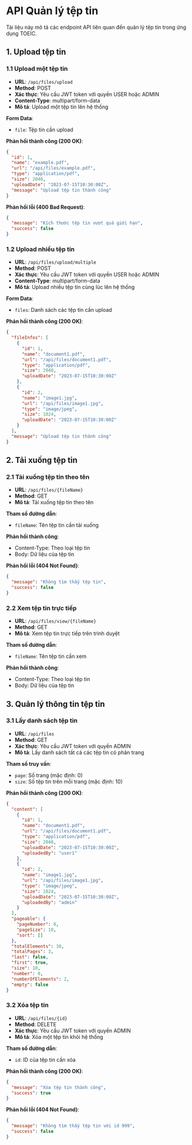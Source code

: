 # API Quản lý tệp tin

Tài liệu này mô tả các endpoint API liên quan đến quản lý tệp tin trong ứng dụng TOEIC.

## 1. Upload tệp tin

### 1.1 Upload một tệp tin
- **URL**: `/api/files/upload`
- **Method**: POST
- **Xác thực**: Yêu cầu JWT token với quyền USER hoặc ADMIN
- **Content-Type**: multipart/form-data
- **Mô tả**: Upload một tệp tin lên hệ thống

**Form Data**:
- `file`: Tệp tin cần upload

**Phản hồi thành công (200 OK)**:
```json
{
  "id": 1,
  "name": "example.pdf",
  "url": "/api/files/example.pdf",
  "type": "application/pdf",
  "size": 2048,
  "uploadDate": "2023-07-15T10:30:00Z",
  "message": "Upload tệp tin thành công"
}
```

**Phản hồi lỗi (400 Bad Request)**:
```json
{
  "message": "Kích thước tệp tin vượt quá giới hạn",
  "success": false
}
```

### 1.2 Upload nhiều tệp tin
- **URL**: `/api/files/upload/multiple`
- **Method**: POST
- **Xác thực**: Yêu cầu JWT token với quyền USER hoặc ADMIN
- **Content-Type**: multipart/form-data
- **Mô tả**: Upload nhiều tệp tin cùng lúc lên hệ thống

**Form Data**:
- `files`: Danh sách các tệp tin cần upload

**Phản hồi thành công (200 OK)**:
```json
{
  "fileInfos": [
    {
      "id": 1,
      "name": "document1.pdf",
      "url": "/api/files/document1.pdf",
      "type": "application/pdf",
      "size": 2048,
      "uploadDate": "2023-07-15T10:30:00Z"
    },
    {
      "id": 2,
      "name": "image1.jpg",
      "url": "/api/files/image1.jpg",
      "type": "image/jpeg",
      "size": 1024,
      "uploadDate": "2023-07-15T10:30:00Z"
    }
  ],
  "message": "Upload tệp tin thành công"
}
```

## 2. Tải xuống tệp tin

### 2.1 Tải xuống tệp tin theo tên
- **URL**: `/api/files/{fileName}`
- **Method**: GET
- **Mô tả**: Tải xuống tệp tin theo tên

**Tham số đường dẫn**:
- `fileName`: Tên tệp tin cần tải xuống

**Phản hồi thành công**:
- Content-Type: Theo loại tệp tin
- Body: Dữ liệu của tệp tin

**Phản hồi lỗi (404 Not Found)**:
```json
{
  "message": "Không tìm thấy tệp tin",
  "success": false
}
```

### 2.2 Xem tệp tin trực tiếp
- **URL**: `/api/files/view/{fileName}`
- **Method**: GET
- **Mô tả**: Xem tệp tin trực tiếp trên trình duyệt

**Tham số đường dẫn**:
- `fileName`: Tên tệp tin cần xem

**Phản hồi thành công**:
- Content-Type: Theo loại tệp tin
- Body: Dữ liệu của tệp tin

## 3. Quản lý thông tin tệp tin

### 3.1 Lấy danh sách tệp tin
- **URL**: `/api/files`
- **Method**: GET
- **Xác thực**: Yêu cầu JWT token với quyền ADMIN
- **Mô tả**: Lấy danh sách tất cả các tệp tin có phân trang

**Tham số truy vấn**:
- `page`: Số trang (mặc định: 0)
- `size`: Số tệp tin trên mỗi trang (mặc định: 10)

**Phản hồi thành công (200 OK)**:
```json
{
  "content": [
    {
      "id": 1,
      "name": "document1.pdf",
      "url": "/api/files/document1.pdf",
      "type": "application/pdf",
      "size": 2048,
      "uploadDate": "2023-07-15T10:30:00Z",
      "uploadedBy": "user1"
    },
    {
      "id": 2,
      "name": "image1.jpg",
      "url": "/api/files/image1.jpg",
      "type": "image/jpeg",
      "size": 1024,
      "uploadDate": "2023-07-15T10:30:00Z",
      "uploadedBy": "admin"
    }
  ],
  "pageable": {
    "pageNumber": 0,
    "pageSize": 10,
    "sort": []
  },
  "totalElements": 30,
  "totalPages": 3,
  "last": false,
  "first": true,
  "size": 10,
  "number": 0,
  "numberOfElements": 2,
  "empty": false
}
```

### 3.2 Xóa tệp tin
- **URL**: `/api/files/{id}`
- **Method**: DELETE
- **Xác thực**: Yêu cầu JWT token với quyền ADMIN
- **Mô tả**: Xóa một tệp tin khỏi hệ thống

**Tham số đường dẫn**:
- `id`: ID của tệp tin cần xóa

**Phản hồi thành công (200 OK)**:
```json
{
  "message": "Xóa tệp tin thành công",
  "success": true
}
```

**Phản hồi lỗi (404 Not Found)**:
```json
{
  "message": "Không tìm thấy tệp tin với id 999",
  "success": false
}
```